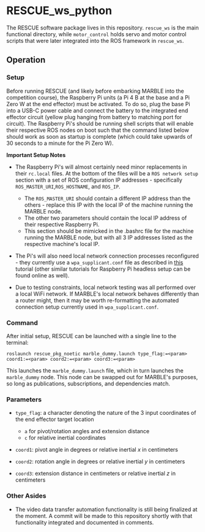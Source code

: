 # RESCUE_ws_python

The RESCUE software package lives in this repository. `rescue_ws` is the main functional directory, while `motor_control` holds servo and motor control scripts that were later integrated into the ROS framework in `rescue_ws`.

## Operation

### Setup
Before running RESCUE (and likely before embarking MARBLE into the competition course), the Raspberry Pi units (a Pi 4 B at the base and a Pi Zero W at the end effector) must be activated. To do so, plug the base Pi into a USB-C power cable and connect the battery to the integrated end effector circuit (yellow plug hanging from battery to matching port for circuit). The Raspberry Pi's should be running shell scripts that will enable their respective ROS nodes on boot such that the command listed below should work as soon as startup is complete (which could take upwards of 30 seconds to a minute for the Pi Zero W).

**Important Setup Notes** 

* The Raspberry Pi's will almost certainly need minor replacements in their `rc.local` files. At the bottom of the files will be a `ROS network setup` section with a set of ROS configuration IP addresses - specifically `ROS_MASTER_URI`,`ROS_HOSTNAME`, and `ROS_IP`. 
  * The `ROS_MASTER_URI` should contain a different IP address than the others - replace this IP with the local IP of the machine running the MARBLE node.
  * The other two parameters should contain the local IP address of their respective Raspberry Pi.
  * This section should be mimicked in the .bashrc file for the machine running the MARBLE node, but with all 3 IP addresses listed as the respective machine's local IP.

* The Pi's will also need local network connection processes reconfigured - they currently use a `wpa_supplicant.conf` file as described in [this](https://maker.pro/raspberry-pi/projects/how-to-connect-a-raspberry-pi-to-a-laptop-display) tutorial (other similar tutorials for Raspberry Pi headless setup can be found online as well).

* Due to testing constraints, local network testing was all performed over a local WiFi network. If MARBLE's local network behaves differently than a router might, then it may be worth re-formatting the automated connection setup currently used in `wpa_supplicant.conf`.

### Command
After initial setup, RESCUE can be launched with a single line to the terminal:
```
roslaunch rescue_pkg_noetic marble_dummy.launch type_flag:=<param> coord1:=<param> coord2:=<param> coord3:=<param>
```
This launches the `marble_dummy.launch` file, which in turn launches the `marble_dummy` node. This node can be swapped out for MARBLE's purposes, so long as publications, subscriptions, and dependencies match.

### Parameters
* `type_flag`: a character denoting the nature of the 3 input coordinates of the end effector target location
  * `a` for pivot/rotation angles and extension distance
  * `c` for relative inertial coordinates

* `coord1`: pivot angle in degrees or relative inertial _x_ in centimeters
* `coord2`: rotation angle in degrees or relative inertial _y_ in centimeters
* `coord3`: extension distance in centimeters or relative inertial _z_ in centimeters

### Other Asides
* The video data transfer automation functionality is still being finalized at the moment. A commit will be made to this repository shortly with that functionality integrated and documented in comments.
